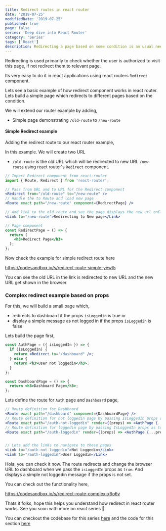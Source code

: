 ```yaml
---
title: Redirect routes in react router
date: '2019-07-25'
modifiedDate: '2019-07-25'
published: true
page: false
series: 'Deep dive into React Router'
category: 'Series'
tags: ['React']
description: Redirecting a page based on some condition is an usual need in a react web application. React router provides an easy way to achieve it. Lets learn how to do that in this article.
---
```


Redirecting is used primarily to check whether the user is authorized to visit this page, if not redirect them to relevant page.

Its very easy to do it in react applications using react routers `Redirect` component.

Lets see a basic example of how redirect component works in react router. Lets build a simple page which redirects to different pages based on the condition.

We will extend our router example by adding,

- Simple page demonstrating `/old-route` to `/new-route`

#### Simple Redirect example

Adding the redirect route to our react router example,

In this example. We will create two URL

- `/old-route` is the old URL which will be redirected to new URL `/new-route` using react router's `Redirect` component.

```jsx
// Import Redirect component from react-router
import { Route, Redirect } from 'react-router';

// Pass from URL and to URL for the Redirect component
<Redirect from="/old-route" to="/new-route" />
// Handle the to Route and load new page
<Route exact path="/new-route" component={RedirectPage} />

// Add link to the old route and see the page displays the new url onClick
<Link to="/new-route">Redirecting to New page</Link>

// Page component
const RedirectPage = () => {
  return (
    <h3>Redirect Page</h3>
  );
};
```

Now check the example for simple redirect route here

https://codesandbox.io/s/redirect-route-simple-yewt5

You can see the old URL in the link is redirected to new URL and the new URL get shown in the browser.

### Complex redirect example based on props

For this, we will build a small page which,

- redirects to dashboard if the props `isLoggedin` is true or
- display a simple message as not logged in if the props `isLoggedin` is false

Lets build the page first,

```jsx
const AuthPage = ({ isLoggedIn }) => {
  if (isLoggedIn) {
    return <Redirect to="/dashboard" />;
  } else {
    return <h3>User not loggedin</h3>;
  }
};

const DashboardPage = () => {
  return <h3>Dashboard Page</h3>;
};
```

Lets define the route for `Auth` page and `Dashboard` page,

```jsx
// Route definition for Dashboard
<Route exact path="/dashboard" component={DashboardPage} />
// Route definition for not loggedin page by passing IsLoggedIn props as false
<Route exact path="/auth-not-loggedin" render={(props) => <AuthPage {...props} isLoggedIn={false} />} />
// Route definition for loggedin page by passing IsLoggedIn props as true. This route will automatically redirect to dashboard because of the condition
<Route exact path="/auth-loggedin" render={(props) => <AuthPage {...props} isLoggedIn={true} />} />


// Lets add the links to navigate to these pages
<Link to="/auth-not-loggedin">Not Loggedin</Link>
<Link to="/auth-loggedin">User Loggedin</Link>
```

Hola, you can check it now. The route redirects and change the browser URL to dashboard when we pass the `isLoggedIn` props as `true`. And displays a simple not loggedin message if the props is not set.

You can check out the functionality here,

https://codesandbox.io/s/redirect-route-complex-x6o6v

Thats it folks, hope this helps you understand how redirect in react router works. See you soon with more on react series 🤗

You can checkout the codebase for this series [here](https://github.com/learnwithparam/react-router-series) and the code for this section [here](https://github.com/learnwithparam/react-router-series/commit/e354527b3c43917112e36101fbd4f5f66924252e)
